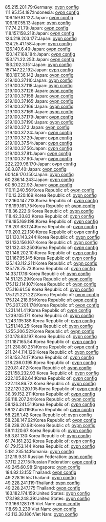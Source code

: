 85.215.201.79:Germany: [ovpn config](vpn/85_215_201_79.ovpn)  
111.95.154.187:Indonesia: [ovpn config](vpn/111_95_154_187.ovpn)  
106.159.81.122:Japan: [ovpn config](vpn/106_159_81_122.ovpn)  
106.167.55.13:Japan: [ovpn config](vpn/106_167_55_13.ovpn)  
117.74.21.79:Japan: [ovpn config](vpn/117_74_21_79.ovpn)  
118.157.158.218:Japan: [ovpn config](vpn/118_157_158_218.ovpn)  
124.219.203.177:Japan: [ovpn config](vpn/124_219_203_177.ovpn)  
124.25.41.158:Japan: [ovpn config](vpn/124_25_41_158.ovpn)  
126.140.6.40:Japan: [ovpn config](vpn/126_140_6_40.ovpn)  
150.147.168.184:Japan: [ovpn config](vpn/150_147_168_184.ovpn)  
153.171.22.253:Japan: [ovpn config](vpn/153_171_22_253.ovpn)  
153.202.3.151:Japan: [ovpn config](vpn/153_202_3_151.ovpn)  
157.147.22.192:Japan: [ovpn config](vpn/157_147_22_192.ovpn)  
180.197.36.142:Japan: [ovpn config](vpn/180_197_36_142.ovpn)  
219.100.37.110:Japan: [ovpn config](vpn/219_100_37_110.ovpn)  
219.100.37.118:Japan: [ovpn config](vpn/219_100_37_118.ovpn)  
219.100.37.126:Japan: [ovpn config](vpn/219_100_37_126.ovpn)  
219.100.37.158:Japan: [ovpn config](vpn/219_100_37_158.ovpn)  
219.100.37.165:Japan: [ovpn config](vpn/219_100_37_165.ovpn)  
219.100.37.166:Japan: [ovpn config](vpn/219_100_37_166.ovpn)  
219.100.37.169:Japan: [ovpn config](vpn/219_100_37_169.ovpn)  
219.100.37.179:Japan: [ovpn config](vpn/219_100_37_179.ovpn)  
219.100.37.190:Japan: [ovpn config](vpn/219_100_37_190.ovpn)  
219.100.37.2:Japan: [ovpn config](vpn/219_100_37_2.ovpn)  
219.100.37.24:Japan: [ovpn config](vpn/219_100_37_24.ovpn)  
219.100.37.29:Japan: [ovpn config](vpn/219_100_37_29.ovpn)  
219.100.37.54:Japan: [ovpn config](vpn/219_100_37_54.ovpn)  
219.100.37.56:Japan: [ovpn config](vpn/219_100_37_56.ovpn)  
219.100.37.81:Japan: [ovpn config](vpn/219_100_37_81.ovpn)  
219.100.37.90:Japan: [ovpn config](vpn/219_100_37_90.ovpn)  
222.229.98.170:Japan: [ovpn config](vpn/222_229_98_170.ovpn)  
36.8.87.40:Japan: [ovpn config](vpn/36_8_87_40.ovpn)  
60.149.170.150:Japan: [ovpn config](vpn/60_149_170_150.ovpn)  
60.236.14.243:Japan: [ovpn config](vpn/60_236_14_243.ovpn)  
60.80.222.92:Japan: [ovpn config](vpn/60_80_222_92.ovpn)  
110.11.240.56:Korea Republic of: [ovpn config](vpn/110_11_240_56.ovpn)  
110.13.220.169:Korea Republic of: [ovpn config](vpn/110_13_220_169.ovpn)  
112.160.147.213:Korea Republic of: [ovpn config](vpn/112_160_147_213.ovpn)  
116.199.161.75:Korea Republic of: [ovpn config](vpn/116_199_161_75.ovpn)  
118.36.222.6:Korea Republic of: [ovpn config](vpn/118_36_222_6.ovpn)  
118.42.33.83:Korea Republic of: [ovpn config](vpn/118_42_33_83.ovpn)  
119.195.169.198:Korea Republic of: [ovpn config](vpn/119_195_169_198.ovpn)  
119.201.63.124:Korea Republic of: [ovpn config](vpn/119_201_63_124.ovpn)  
119.203.22.130:Korea Republic of: [ovpn config](vpn/119_203_22_130.ovpn)  
121.130.143.244:Korea Republic of: [ovpn config](vpn/121_130_143_244.ovpn)  
121.130.156.167:Korea Republic of: [ovpn config](vpn/121_130_156_167.ovpn)  
121.132.43.250:Korea Republic of: [ovpn config](vpn/121_132_43_250.ovpn)  
121.146.202.10:Korea Republic of: [ovpn config](vpn/121_146_202_10.ovpn)  
121.167.95.145:Korea Republic of: [ovpn config](vpn/121_167_95_145.ovpn)  
125.143.112.211:Korea Republic of: [ovpn config](vpn/125_143_112_211.ovpn)  
125.178.75.73:Korea Republic of: [ovpn config](vpn/125_178_75_73.ovpn)  
14.33.117.16:Korea Republic of: [ovpn config](vpn/14_33_117_16.ovpn)  
14.51.125.29:Korea Republic of: [ovpn config](vpn/14_51_125_29.ovpn)  
175.112.114.107:Korea Republic of: [ovpn config](vpn/175_112_114_107.ovpn)  
175.116.61.56:Korea Republic of: [ovpn config](vpn/175_116_61_56.ovpn)  
175.121.221.222:Korea Republic of: [ovpn config](vpn/175_121_221_222.ovpn)  
175.124.218.65:Korea Republic of: [ovpn config](vpn/175_124_218_65.ovpn)  
175.207.201.178:Korea Republic of: [ovpn config](vpn/175_207_201_178.ovpn)  
1.231.141.41:Korea Republic of: [ovpn config](vpn/1_231_141_41.ovpn)  
1.239.105.171:Korea Republic of: [ovpn config](vpn/1_239_105_171.ovpn)  
1.243.135.188:Korea Republic of: [ovpn config](vpn/1_243_135_188.ovpn)  
1.251.148.25:Korea Republic of: [ovpn config](vpn/1_251_148_25.ovpn)  
1.255.206.52:Korea Republic of: [ovpn config](vpn/1_255_206_52.ovpn)  
210.178.63.197:Korea Republic of: [ovpn config](vpn/210_178_63_197.ovpn)  
211.187.165.54:Korea Republic of: [ovpn config](vpn/211_187_165_54.ovpn)  
211.230.80.251:Korea Republic of: [ovpn config](vpn/211_230_80_251.ovpn)  
211.244.114.126:Korea Republic of: [ovpn config](vpn/211_244_114_126.ovpn)  
218.153.74.17:Korea Republic of: [ovpn config](vpn/218_153_74_17.ovpn)  
218.236.0.195:Korea Republic of: [ovpn config](vpn/218_236_0_195.ovpn)  
220.81.47.2:Korea Republic of: [ovpn config](vpn/220_81_47_2.ovpn)  
221.158.232.93:Korea Republic of: [ovpn config](vpn/221_158_232_93.ovpn)  
222.105.82.64:Korea Republic of: [ovpn config](vpn/222_105_82_64.ovpn)  
222.118.86.72:Korea Republic of: [ovpn config](vpn/222_118_86_72.ovpn)  
222.120.220.105:Korea Republic of: [ovpn config](vpn/222_120_220_105.ovpn)  
36.39.152.211:Korea Republic of: [ovpn config](vpn/36_39_152_211.ovpn)  
39.118.207.24:Korea Republic of: [ovpn config](vpn/39_118_207_24.ovpn)  
58.126.241.51:Korea Republic of: [ovpn config](vpn/58_126_241_51.ovpn)  
58.127.45.119:Korea Republic of: [ovpn config](vpn/58_127_45_119.ovpn)  
58.226.1.42:Korea Republic of: [ovpn config](vpn/58_226_1_42.ovpn)  
58.238.147.62:Korea Republic of: [ovpn config](vpn/58_238_147_62.ovpn)  
58.239.20.98:Korea Republic of: [ovpn config](vpn/58_239_20_98.ovpn)  
59.11.120.67:Korea Republic of: [ovpn config](vpn/59_11_120_67.ovpn)  
59.3.81.130:Korea Republic of: [ovpn config](vpn/59_3_81_130.ovpn)  
61.74.161.232:Korea Republic of: [ovpn config](vpn/61_74_161_232.ovpn)  
61.79.153.144:Korea Republic of: [ovpn config](vpn/61_79_153_144.ovpn)  
5.181.235.14:Romania: [ovpn config](vpn/5_181_235_14.ovpn)  
212.19.9.31:Russian Federation: [ovpn config](vpn/212_19_9_31.ovpn)  
37.112.227.15:Russian Federation: [ovpn config](vpn/37_112_227_15.ovpn)  
49.245.60.98:Singapore: [ovpn config](vpn/49_245_60_98.ovpn)  
184.82.13.155:Thailand: [ovpn config](vpn/184_82_13_155.ovpn)  
49.228.16.55:Thailand: [ovpn config](vpn/49_228_16_55.ovpn)  
49.228.241.119:Thailand: [ovpn config](vpn/49_228_241_119.ovpn)  
49.228.247.175:Thailand: [ovpn config](vpn/49_228_247_175.ovpn)  
163.182.174.159:United States: [ovpn config](vpn/163_182_174_159.ovpn)  
173.198.248.39:United States: [ovpn config](vpn/173_198_248_39.ovpn)  
113.166.128.178:Viet Nam: [ovpn config](vpn/113_166_128_178.ovpn)  
118.69.3.239:Viet Nam: [ovpn config](vpn/118_69_3_239.ovpn)  
42.113.38.186:Viet Nam: [ovpn config](vpn/42_113_38_186.ovpn)  

